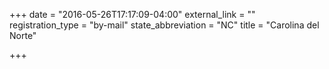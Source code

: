 +++
date = "2016-05-26T17:17:09-04:00"
external_link = ""
registration_type = "by-mail"
state_abbreviation = "NC"
title = "Carolina del Norte"

+++

